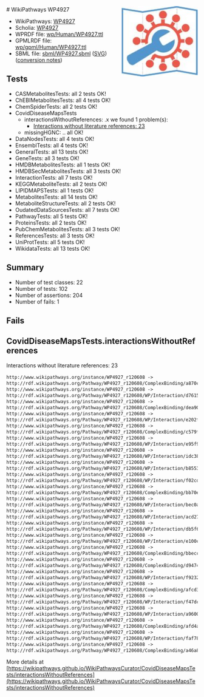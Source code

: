 <img style="float: right; width: 200px" src="../logo.png" />
# WikiPathways WP4927

* WikiPathways: [WP4927](https://identifiers.org/wikipathways:WP4927)
* Scholia: [WP4927](https://scholia.toolforge.org/wikipathways/WP4927)
* WPRDF file: [wp/Human/WP4927.ttl](../wp/Human/WP4927.ttl)
* GPMLRDF file: [wp/gpml/Human/WP4927.ttl](../wp/gpml/Human/WP4927.ttl)
* SBML file: [sbml/WP4927.sbml](../sbml/WP4927.sbml) ([SVG](../sbml/WP4927.svg)) ([conversion notes](../sbml/WP4927.txt))

## Tests
* CASMetabolitesTests: all 2 tests OK!
* ChEBIMetabolitesTests: all 4 tests OK!
* ChemSpiderTests: all 2 tests OK!
* CovidDiseaseMapsTests
    * interactionsWithoutReferences: .x we found 1 problem(s):
        * [Interactions without literature references: 23](#9701cd03)
    * missingHGNC: .. all OK!
* DataNodesTests: all 4 tests OK!
* EnsemblTests: all 4 tests OK!
* GeneralTests: all 13 tests OK!
* GeneTests: all 3 tests OK!
* HMDBMetabolitesTests: all 1 tests OK!
* HMDBSecMetabolitesTests: all 3 tests OK!
* InteractionTests: all 7 tests OK!
* KEGGMetaboliteTests: all 2 tests OK!
* LIPIDMAPSTests: all 1 tests OK!
* MetabolitesTests: all 14 tests OK!
* MetaboliteStructureTests: all 2 tests OK!
* OudatedDataSourcesTests: all 7 tests OK!
* PathwayTests: all 5 tests OK!
* ProteinsTests: all 2 tests OK!
* PubChemMetabolitesTests: all 3 tests OK!
* ReferencesTests: all 3 tests OK!
* UniProtTests: all 5 tests OK!
* WikidataTests: all 13 tests OK!


## Summary

* Number of test classes: 22
* Number of tests: 102
* Number of assertions: 204
* Number of fails: 1

## Fails

<a name="9701cd03" />

## CovidDiseaseMapsTests.interactionsWithoutReferences

Interactions without literature references: 23
```
http://www.wikipathways.org/instance/WP4927_r120608 -> http://rdf.wikipathways.org/Pathway/WP4927_r120608/ComplexBinding/a870c
http://www.wikipathways.org/instance/WP4927_r120608 -> http://rdf.wikipathways.org/Pathway/WP4927_r120608/WP/Interaction/d7615
http://www.wikipathways.org/instance/WP4927_r120608 -> http://rdf.wikipathways.org/Pathway/WP4927_r120608/ComplexBinding/dea90
http://www.wikipathways.org/instance/WP4927_r120608 -> http://rdf.wikipathways.org/Pathway/WP4927_r120608/WP/Interaction/e202f
http://www.wikipathways.org/instance/WP4927_r120608 -> http://rdf.wikipathways.org/Pathway/WP4927_r120608/ComplexBinding/c579f
http://www.wikipathways.org/instance/WP4927_r120608 -> http://rdf.wikipathways.org/Pathway/WP4927_r120608/WP/Interaction/e95f9
http://www.wikipathways.org/instance/WP4927_r120608 -> http://rdf.wikipathways.org/Pathway/WP4927_r120608/WP/Interaction/idc381d3da
http://www.wikipathways.org/instance/WP4927_r120608 -> http://rdf.wikipathways.org/Pathway/WP4927_r120608/WP/Interaction/b8553
http://www.wikipathways.org/instance/WP4927_r120608 -> http://rdf.wikipathways.org/Pathway/WP4927_r120608/WP/Interaction/f02cd
http://www.wikipathways.org/instance/WP4927_r120608 -> http://rdf.wikipathways.org/Pathway/WP4927_r120608/ComplexBinding/bb70e
http://www.wikipathways.org/instance/WP4927_r120608 -> http://rdf.wikipathways.org/Pathway/WP4927_r120608/WP/Interaction/bec0a
http://www.wikipathways.org/instance/WP4927_r120608 -> http://rdf.wikipathways.org/Pathway/WP4927_r120608/WP/Interaction/acd27
http://www.wikipathways.org/instance/WP4927_r120608 -> http://rdf.wikipathways.org/Pathway/WP4927_r120608/WP/Interaction/db5f6
http://www.wikipathways.org/instance/WP4927_r120608 -> http://rdf.wikipathways.org/Pathway/WP4927_r120608/WP/Interaction/e100c
http://www.wikipathways.org/instance/WP4927_r120608 -> http://rdf.wikipathways.org/Pathway/WP4927_r120608/ComplexBinding/bbecc
http://www.wikipathways.org/instance/WP4927_r120608 -> http://rdf.wikipathways.org/Pathway/WP4927_r120608/ComplexBinding/d9474
http://www.wikipathways.org/instance/WP4927_r120608 -> http://rdf.wikipathways.org/Pathway/WP4927_r120608/WP/Interaction/f9232
http://www.wikipathways.org/instance/WP4927_r120608 -> http://rdf.wikipathways.org/Pathway/WP4927_r120608/ComplexBinding/afcd3
http://www.wikipathways.org/instance/WP4927_r120608 -> http://rdf.wikipathways.org/Pathway/WP4927_r120608/WP/Interaction/f47dc
http://www.wikipathways.org/instance/WP4927_r120608 -> http://rdf.wikipathways.org/Pathway/WP4927_r120608/WP/Interaction/a9600
http://www.wikipathways.org/instance/WP4927_r120608 -> http://rdf.wikipathways.org/Pathway/WP4927_r120608/ComplexBinding/afd4a
http://www.wikipathways.org/instance/WP4927_r120608 -> http://rdf.wikipathways.org/Pathway/WP4927_r120608/WP/Interaction/faf78
http://www.wikipathways.org/instance/WP4927_r120608 -> http://rdf.wikipathways.org/Pathway/WP4927_r120608/ComplexBinding/a46a8
```

More details at [https://wikipathways.github.io/WikiPathwaysCurator/CovidDiseaseMapsTests/interactionsWithoutReferences](https://wikipathways.github.io/WikiPathwaysCurator/CovidDiseaseMapsTests/interactionsWithoutReferences)

